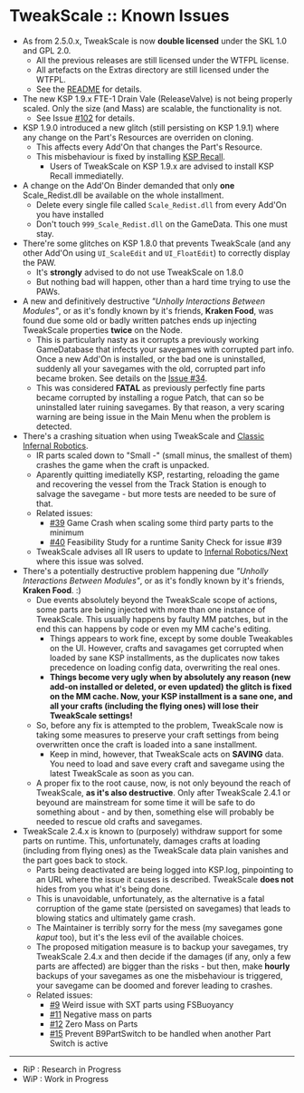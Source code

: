 # TweakScale :: Known Issues

* As from 2.5.0.x, TweakScale is now **double licensed** under the SKL 1.0 and GPL 2.0.
	+ All the previous releases are still licensed under the WTFPL license.
	+ All artefacts on the Extras directory are still licensed under the WTFPL.
	+ See the [README](./README.md) for details.
* The new KSP 1.9.x FTE-1 Drain Vale (ReleaseValve) is not being properly scaled. Only the size (and Mass) are scalable, the functionality is not.
	+ See Issue [#102](https://github.com/net-lisias-ksp/TweakScale/issues/102) for details. 
* KSP 1.9.0 introduced a new glitch (still persisting on KSP 1.9.1) where any change on the Part's Resources are overriden on cloning.
	+ This affects every Add'On that changes the Part's Resource.
	+ This misbehaviour is fixed by installing [KSP Recall](https://forum.kerbalspaceprogram.com/index.php?/topic/192048-*).
		- Users of TweakScale on KSP 1.9.x are advised to install KSP Recall immediatelly. 
* A change on the Add'On Binder demanded that only **one** Scale_Redist.dll be available on the whole installment.
	+ Delete every single file called `Scale_Redist.dll` from every Add'On you have installed
	+ Don't touch `999_Scale_Redist.dll` on the GameData. This one must stay.
* There're some glitches on KSP 1.8.0 that prevents TweakScale (and any other Add'On using `UI_ScaleEdit` and `UI_FloatEdit`) to correctly display the PAW.
	+ It's **strongly** advised to do not use TweakScale on 1.8.0
	+ But nothing bad will happen, other than a hard time trying to use the PAWs.
* A new and definitively destructive *"Unholly Interactions Between Modules"*, or as it's fondly known by it's friends, **Kraken Food**, was found due some old or badly written patches ends up injecting TweakScale properties **twice** on the Node.
	+ This is particularly nasty as it corrupts a previously working GameDatabase that infects your savegames with corrupted part info. Once a new Add'On is installed, or the bad one is uninstalled, suddenly all your savegames with the old, corrupted part info became broken. See details on the [Issue #34](https://github.com/net-lisias-ksp/TweakScale/issues/34).
	+ This was considered **FATAL** as previously perfectly fine parts became corrupted by installing a rogue Patch, that can so be uninstalled later ruining savegames. By that reason, a very scaring warning are being issue in the Main Menu when the problem is detected.
* There's a crashing situation when using TweakScale and [Classic Infernal Robotics](https://github.com/MagicSmokeIndustries/InfernalRobotics).
	+ IR parts scaled down to "Small -" (small minus, the smallest of them) crashes the game when the craft is unpacked.
	+ Aparently quitting imediatelly KSP, restarting, reloading the game and recovering the vessel from the Track Station is enough to salvage the savegame - but more tests are needed to be sure of that.
	+ Related issues:
		- [#39](https://github.com/net-lisias-ksp/TweakScale/issues/39) Game Crash when scaling some third party parts to the minimum
		- [#40](https://github.com/net-lisias-ksp/TweakScale/issues/40) Feasibility Study for a runtime Sanity Check for issue #39
	+ TweakScale advises all IR users to update to [Infernal Robotics/Next](https://github.com/meirumeiru/InfernalRobotics) where this issue was solved.
* There's a potentially destructive problem happening due *"Unholly Interactions Between Modules"*, or as it's fondly known by it's friends, **Kraken Food**. :)
	+ Due events absolutely beyond the TweakScale scope of actions,  some parts are being injected with more than one instance of TweakScale. This usually happens by faulty MM patches, but in the end this can happens by code or even my MM cache's editing.
		- Things appears to work fine, except by some double Tweakables on the UI. However, crafts and savagames get corrupted when loaded by sane KSP installments, as the duplicates now takes precedence on loading config data, overwriting the real ones.
		- **Things become very ugly when by absolutely any reason (new add-on installed or deleted, or even updated) the glitch is fixed on the MM cache. Now, your KSP installment is a sane one, and all your crafts (including the flying ones) will lose their TweakScale settings!**
	+ So, before any fix is attempted to the problem, TweakScale now is taking some measures to preserve your craft settings from being overwritten once the craft is loaded into a sane installment.
		- Keep in mind, however, that TweakScale acts on **SAVING** data. You need to load and save every craft and savegame using the latest TweakScale as soon as you can. 
	+ A proper fix to the root cause, now, is not only beyound the reach of TweakScale, **as it's also destructive**. Only after TweakScale 2.4.1 or beyound are mainstream for some time it will be safe to do something about - and by then, something else will probably be needed to rescue old crafts and savegames. 
* TweakScale 2.4.x is known to (purposely) withdraw support for some parts on runtime. This, unfortunately, damages crafts at loading (including from flying ones) as the TweakScale data plain vanishes and the part goes back to stock.
	+ Parts being deactivated are being logged into KSP.log, pinpointing to an URL where the issue it causes is described. TweakScale **does not** hides from you what it's being done.
	+ This is unavoidable, unfortunately, as the alternative is a fatal corruption of the game state (persisted on savegames) that leads to blowing statics and ultimately game crash.
	+ The Maintainer is terribly sorry for the mess (my savegames gone *kaput* too), but it's the less evil of the available choices.
	+ The proposed mitigation measure is to backup your savegames, try TweakScale 2.4.x and then decide if the damages (if any, only a few parts are affected) are bigger than the risks - but then, make **hourly** backups of your savegames as one the misbehaviour is triggered, your savegame can be doomed and forever leading to crashes.
	+ Related issues:
		- [#9](https://github.com/net-lisias-ksp/TweakScale/issues/9) Weird issue with SXT parts using FSBuoyancy
		- [#11](https://github.com/net-lisias-ksp/TweakScale/issues/11) Negative mass on parts
		- [#12](https://github.com/net-lisias-ksp/TweakScale/issues/12) Zero Mass on Parts
		- [#15](https://github.com/net-lisias-ksp/TweakScale/issues/15) Prevent B9PartSwitch to be handled when another Part Switch is active

- - -

* RiP : Research in Progress
* WiP : Work in Progress
